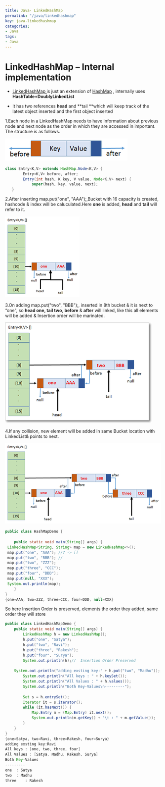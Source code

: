 ```yaml
---
title: Java- LinkedHashMap
permalink: "/java/linkedhashmap"
key: java-linkedhashmap
categories:
- Java
tags:
- Java
---
```


LinkedHashMap – Internal implementation
===========================================

-   [LinkedHashMap ](https://docs.oracle.com/javase/8/docs/api/java/util/LinkedHashMap.html)is
    just an extension
    of [HashMap](https://docs.oracle.com/javase/8/docs/api/java/util/HashMap.html) ,
    internally uses **HashTable+DoublyLinkedList**

-   It has two references **head** and **tail **which will keep track of the
    latest object inserted and the first object inserted

1.Each node in a LinkedHashMap needs to have information about previous node and
next node as the order in which they are accessed in important. The structure is
as follows.

![Structure of Node](media/a2b23caa78f23d047eb672febcd0b1e2.png)
```java
class Entry<K,V> extends HashMap.Node<K,V> {
        Entry<K,V> before, after;
        Entry(int hash, K key, V value, Node<K,V> next) {
            super(hash, key, value, next);
   }
```


2.After inserting map.put("one", "AAA");,Bucket with 16 capacity is created,
hashcode & index will be caluculated.Here **one** is
added, **head** and **tail** will refer to it.

![](media/d9e3683431b0a998e179b5e0a83624f7.png)

3.On adding map.put("two", "BBB");, inserted in 8th bucket & it is next to
“one", so **head one, tail two**, **before** & **after** will linked, like this
all elements will be added & Insertion order will be marinated.

![](media/31fe43add9576a6252d94d22df53ee5d.png)

4.If any collision, new element will be added in same Bucket location with
LinkedList& points to next.

![](media/3216428f49a72636e3122391248aa04e.png)

```java
public class HashMapDemo {

	public static void main(String[] args) {
 LinkedHashMap<String, String> map = new LinkedHashMap<>();
 map.put("one", "AAA"); //7 -> []
 map.put("two", "BBB"); // 
 map.put("two", "ZZZ");
 map.put("three", "CCC");
 map.put("four", "DDD");
 map.put(null, "XXX");	
 System.out.println(map);
	}
}
{one=AAA, two=ZZZ, three=CCC, four=DDD, null=XXX}
```

So here Insertion Order is preserved, elements the order they added, same order
they will store
```java
public class LinkedHashMapDemo {
    public static void main(String[] args) {
        LinkedHashMap h = new LinkedHashMap();
        h.put("one", "Satya");
        h.put("two", "Ravi");
        h.put("three", "Rakesh");
        h.put("four", "Surya");
        System.out.println(h);//  Insertion Order Preserved

    System.out.println("adding exsting key:" + h.put("two", "Madhu"));
        System.out.println("All keys : " + h.keySet());
        System.out.println("All Values : " + h.values());
        System.out.println("Both Key-Values\n---------");

        Set s = h.entrySet();
        Iterator it = s.iterator();
        while (it.hasNext()) {
            Map.Entry m = (Map.Entry) it.next();
            System.out.println(m.getKey() + "\t : " + m.getValue());
        }
    }
}
{one=Satya, two=Ravi, three=Rakesh, four=Surya}
adding exsting key:Ravi
All keys : [one, two, three, four]
All Values : [Satya, Madhu, Rakesh, Surya]
Both Key-Values
---------
one  : Satya
two  : Madhu
three    : Rakesh
```
